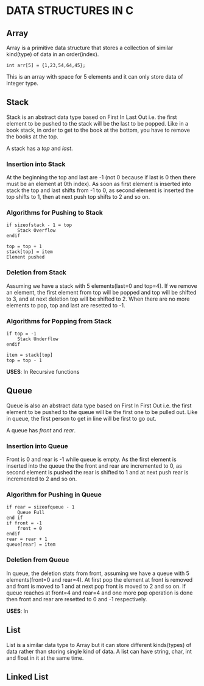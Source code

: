 # DATA STRUCTURES IN C  

## Array
Array is a primitive data structure that stores a collection of similar kind(type) of data in an order(index).  

```int arr[5] = {1,23,54,64,45};```  

This is an array with space for 5 elements and it can only store data of integer type.  

## Stack  
Stack is an abstract data type based on First In Last Out i.e. the first element to be pushed to the stack will be the last to be popped. Like in a book stack, in order to get to the book at the bottom, you have to remove the books at the top.

A stack has a *top* and *last*. 

### Insertion into Stack
At the beginning the top and last are -1 (not 0 because if last is 0 then there must be an element at 0th index). As soon as first element is inserted into stack the top and last shifts from -1 to 0, as second element is inserted the top shifts to 1, then at next push top shifts to 2 and so on.  
### Algorithms for Pushing to Stack
```
if sizeofstack - 1 = top   
    Stack Overflow      
endif 

top = top + 1            
stack[top] = item        
Element pushed           
```      

### Deletion from Stack  
Assuming we have a stack with 5 elements(last=0 and top=4). If we remove an element, the first element from top will be popped and top will be shifted to 3, and at next deletion top will be shifted to 2. When there are no more elements to pop, top and last are resetted to -1.  

### Algorithms for Popping from Stack  
```
if top = -1 
    Stack Underflow      
endif 

item = stack[top]
top = top - 1                    
```      

**USES**: In Recursive functions  

## Queue  
Queue is also an abstract data type based on First In First Out i.e. the first element to be pushed to the queue will be the first one to be pulled out. Like in queue, the first person to get  in line will be first to go out.  

A queue has *front* and *rear*.

### Insertion into Queue  
Front is 0 and rear is -1 while queue is empty. As the first element is inserted into the queue the the front and rear are incremented to 0, as second element is pushed the rear is shifted to 1 and at next push rear is incremented to 2 and so on.

### Algorithm for Pushing in Queue
```
if rear = sizeofqueue - 1
    Queue Full
end if
if front = -1
    front = 0 
endif
rear = rear + 1
queue[rear] = item
```  

### Deletion from Queue  
In queue, the deletion stats from front, assuming we have a queue with 5 elements(front=0 and rear=4). At first pop the element at front is removed and front is moved to 1 and at next pop front is moved to 2 and so on. If queue reaches at front=4 and rear=4 and one more pop operation is done then front and rear are resetted to 0 and -1 respectively.  
 
**USES**: In 

## List  
List is a similar data type to Array but it can store different kinds(types) of data rather than storing single kind of data. A list can have string, char, int and float in it at the same time.  

## Linked List  
